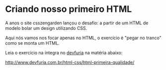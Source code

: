 Criando nosso primeiro HTML
===

A anos o site csszengarden lançou o desafio: a partir de um HTML de modelo bolar um design utilizando CSS.

Aqui nós vamos nos focar apenas no HTML, o exercício é "pegar no tranco" como se monta um HTML.

Leia o exercício na íntegra no [devfuria](http://www.devfuria.com.br/) na matéria abaixo:

http://www.devfuria.com.br/html-css/html-primeira-qualidade/